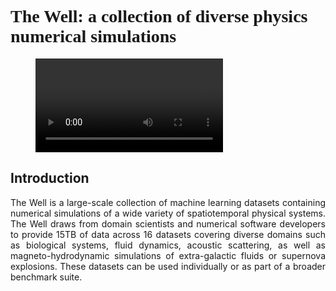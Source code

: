 <head>
    <link rel="stylesheet" href="style.css">
    <link href="https://fonts.googleapis.com/css2?family=Montserrat:wght@400;700&display=swap" rel="stylesheet">
</head>


# <span style="font-family: Montserrat;">The Well: a collection of diverse physics numerical simulations</span>

<!-- <div class="video-container">
  <video autoplay loop muted playsinline class="background-video">
    <source src="/assets/videos/background.mp4" type="video/mp4">
  </video>
  <div class="overlay-text">
    <h1><span style="font-family: Montserrat;">The Well: a collection of diverse physics numerical simulations</span></h1>
    <p>The Well is a large-scale collection of machine learning datasets containing numerical simulations of a wide variety of spatiotemporal physical systems. The Well draws from domain scientists and numerical software developers to provide 15TB of data across 16 datasets covering diverse domains such as biological systems, fluid dynamics, acoustic scattering, as well as magneto-hydrodynamic simulations of extra-galactic fluids or supernova explosions. These datasets can be used individually or as part of a broader benchmark suite.</p>
  </div>
</div>
<div class="video-background">
  <video autoplay loop muted playsinline>
    <source src="/assets/videos/background.mp4" type="video/mp4">
  </video>
</div> -->

<figure class="video_container">
  <video allowfullscreen="true" autoplay loop>
    <source src="/assets/videos/background.mp4" type="video/mp4">
  </video>
</figure>

## Introduction
<p style="text-align: justify;">
The Well is a large-scale collection of machine learning datasets containing numerical simulations of a wide variety of spatiotemporal physical systems. The Well draws from domain scientists and numerical software developers to provide 15TB of data across 16 datasets covering diverse domains such as biological systems, fluid dynamics, acoustic scattering, as well as magneto-hydrodynamic simulations of extra-galactic fluids or supernova explosions. These datasets can be used individually or as part of a broader benchmark suite.
</p>
